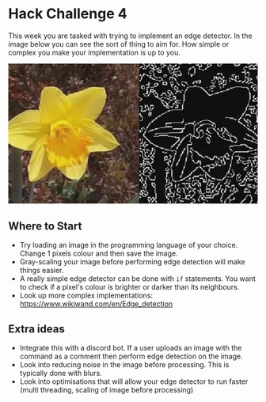# Hack Challenge 4
This week you are tasked with trying to implement an edge detector. In the image below you can see the sort of thing to aim for. How simple or complex you make your implementation is up to you.

![Example of Edge Detection](https://github.com/swanhack/HackChallenge4/blob/master/example.png)

## Where to Start
- Try loading an image in the programming language of your choice. Change 1 pixels colour and then save the image.
- Gray-scaling your image before performing edge detection will make things easier.
- A really simple edge detector can be done with `if` statements. You want to check if a pixel's colour is brighter or darker than its neighbours.
- Look up more complex implementations: https://www.wikiwand.com/en/Edge_detection

## Extra ideas
- Integrate this with a discord bot. If a user uploads an image with the command as a comment then perform edge detection on the image.
- Look into reducing noise in the image before processing. This is typically done with blurs.
- Look into optimisations that will allow your edge detector to run faster (multi threading, scaling of image before processing)

